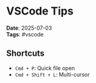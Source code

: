 # VSCode Tips

**Date**: 2025-07-03  
**Tags**: #vscode

## Shortcuts

- `Cmd + P`: Quick file open
- `Cmd + Shift + L`: Multi-cursor
